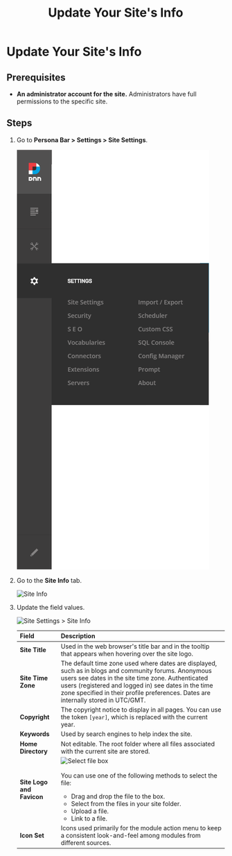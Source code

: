 ﻿---
uid: update-site-info
locale: en
title: Update Your Site's Info
dnneditions: DNN Platform,Evoq Content,Evoq Engage
dnnversion: 09.02.00
related-topics: assign-key-pages,add-metadata-to-pages,configure-messaging,access-web-config,configure-check-for-new-version,participate-in-improvement-program,configure-html-editor,page-file-versioning,administrators-extensions-overview,administrators-connectors-overview,administrators-workflows-overview,administrators-search-overview,administrators-vocabularies-overview
---

# Update Your Site's Info

## Prerequisites

*   **An administrator account for the site.** Administrators have full permissions to the specific site.

## Steps

1.  Go to **Persona Bar \> Settings \> Site Settings**.
    
    ![Persona Bar > Settings > Site Settings](/images/scr-pbar-host-Settings-E91-platform.png)
    
2.  Go to the **Site Info** tab.
    
    ![Site Info](/images/scr-pbtabs-all-Settings-SiteSettings-SiteInfo-E90.png)
    
3.  Update the field values.
    
      
    
    ![Site Settings > Site Info](/images/scr-SiteSettings-SiteInfo-E90.png)
    
      
    
    |**Field**|**Description**|
    |---|---|
    |<strong>Site Title</strong>|Used in the web browser's title bar and in the tooltip that appears when hovering over the site logo.|
    |<strong>Site Time Zone</strong>|The default time zone used where dates are displayed, such as in blogs and community forums. Anonymous users see dates in the site time zone. Authenticated users (registered and logged in) see dates in the time zone specified in their profile preferences. Dates are internally stored in UTC/GMT.|
    |<strong>Copyright</strong>|The copyright notice to display in all pages. You can use the token `[year]`, which is replaced with the current year.|
    |<strong>Keywords</strong>|Used by search engines to help index the site.|
    |<strong>Home Directory</strong>|Not editable. The root folder where all files associated with the current site are stored.|
    |<strong>Site Logo and Favicon</strong>|![Select file box](/images/scr-selectfilebox.gif)<br /><br />You can use one of the following methods to select the file:<ul><li>Drag and drop the file to the box.</li><li>Select from the files in your site folder.</li><li>Upload a file.</li><li>Link to a file.</li></ul>|
    |<strong>Icon Set</strong>|Icons used primarily for the module action menu to keep a consistent look-and-feel among modules from different sources.|
